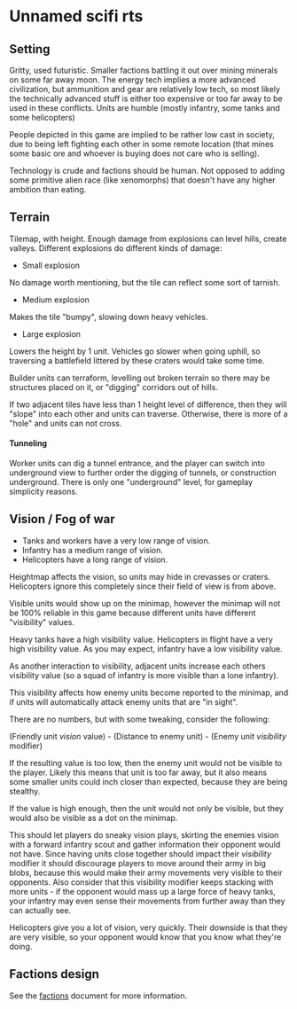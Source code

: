 # Unnamed scifi rts

## Setting

Gritty, used futuristic. Smaller factions battling it out over mining minerals
on some far away moon. The energy tech implies a more advanced civilization,
but ammunition and gear are relatively low tech, so most likely the technically
advanced stuff is either too expensive or too far away to be used in these
conflicts. Units are humble (mostly infantry, some tanks and some helicopters)

People depicted in this game are implied to be rather low cast in society, due
to being left fighting each other in some remote location (that mines some
basic ore and whoever is buying does not care who is selling).

Technology is crude and factions should be human. Not opposed to adding some
primitive alien race (like xenomorphs) that doesn't have any higher ambition
than eating.

## Terrain

Tilemap, with height. Enough damage from explosions can level hills,
create valleys. Different explosions do different kinds of damage:

* Small explosion

No damage worth mentioning, but the tile can reflect some sort of tarnish.

* Medium explosion

Makes the tile "bumpy", slowing down heavy vehicles.

* Large explosion

Lowers the height by 1 unit. Vehicles go slower when going uphill, so
traversing a battlefield littered by these craters would take some time.

Builder units can terraform, levelling out broken terrain so there may be
structures placed on it, or "digging" corridors out of hills.

If two adjacent tiles have less than 1 height level of difference, then
they will "slope" into each other and units can traverse. Otherwise, there
is more of a "hole" and units can not cross.

#### Tunneling

Worker units can dig a tunnel entrance, and the player can switch into
underground view to further order the digging of tunnels, or construction
underground. There is only one "underground" level, for gameplay simplicity
reasons.

## Vision / Fog of war

* Tanks and workers have a very low range of vision.
* Infantry has a medium range of vision.
* Helicopters have a long range of vision.

Heightmap affects the vision, so units may hide in crevasses or craters.
Helicopters ignore this completely since their field of view is from above.

Visible units would show up on the minimap, however the minimap will not be
100% reliable in this game because different units have different "visibility"
values.

Heavy tanks have a high visibility value. Helicopters in flight have a
very high visibility value. As you may expect, infantry have a low visibility
value.

As another interaction to visibility, adjacent units increase each others
visibility value (so a squad of infantry is more visible than a lone infantry).

This visibility affects how enemy units become reported to the minimap, and if
units will automatically attack enemy units that are "in sight".

There are no numbers, but with some tweaking, consider the following:

(Friendly unit *vision* value) - (Distance to enemy unit) - (Enemy unit *visibility* modifier)

If the resulting value is too low, then the enemy unit would not be visible to
the player. Likely this means that unit is too far away, but it also means some
smaller units could inch closer than expected, because they are being stealthy.

If the value is high enough, then the unit would not only be visible, but they
would also be visible as a dot on the minimap.

This should let players do sneaky vision plays, skirting the enemies vision
with a forward infantry scout and gather information their opponent would not
have. Since having units close together should impact their *visibility*
modifier it should discourage players to move around their army in big blobs,
because this would make their army movements very visible to their opponents.
Also consider that this visibility modifier keeps stacking with more units -
if the opponent would mass up a large force of heavy tanks, your infantry may
even sense their movements from further away than they can actually see.

Helicopters give you a lot of vision, very quickly. Their downside is that they
are very visible, so your opponent would know that you know what they're doing.

## Factions design

See the [factions](factions.md) document for more information.

